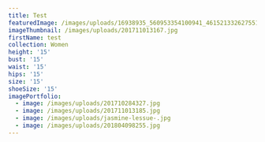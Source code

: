 ```yaml
---
title: Test
featuredImage: /images/uploads/16938935_560953354100941_4615213326275517398_n-2-1-.jpg
imageThumbnail: /images/uploads/201711013167.jpg
firstName: test
collection: Women
height: '15'
bust: '15'
waist: '15'
hips: '15'
size: '15'
shoeSize: '15'
imagePortfolio:
  - image: /images/uploads/201710284327.jpg
  - image: /images/uploads/201711013185.jpg
  - image: /images/uploads/jasmine-lessue-.jpg
  - image: /images/uploads/201804098255.jpg
---
```


